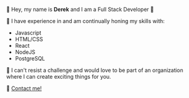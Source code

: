 👋 Hey, my name is **Derek** and I am a Full Stack Developer 🤠

🎈 I have experience in and am continually honing my skills with:
  - Javascript
  - HTML/CSS
  - React
  - NodeJS
  - PostgreSQL

🌱 I can't resist a challenge and would love to be part of an organization where I can create exciting things for you.


📧 [Contact me!](mailto:derek.lee881@gmail.com)

<!---
yuandere/yuandere is a ✨ special ✨ repository because its `README.md` (this file) appears on your GitHub profile.
You can click the Preview link to take a look at your changes.
--->
